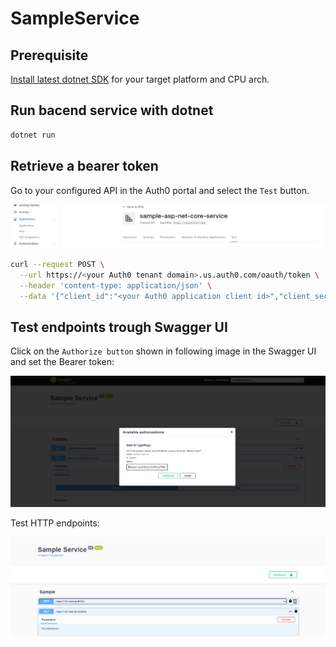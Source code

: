 # SampleService

## Prerequisite

[Install latest dotnet SDK](https://dotnet.microsoft.com/en-us/download) for your target platform and CPU arch.

## Run bacend service with dotnet

```sh
dotnet run
```

## Retrieve a bearer token

Go to your configured API in the Auth0 portal and select the `Test` button. 

![Auth0 portal view with test button](./images/auth0-portal-view001.PNG)

```sh
curl --request POST \
  --url https://<your Auth0 tenant domain>.us.auth0.com/oauth/token \
  --header 'content-type: application/json' \
  --data '{"client_id":"<your Auth0 application client id>","client_secret":"<your Auth0 application client secret>","audience":"<your Auth0 applicatio audience, e.g. https://quickstart/api>","grant_type":"client_credentials"}'
```

## Test endpoints trough Swagger UI

Click on the `Authorize button` shown in following image in the Swagger UI and set the Bearer token:

![Swagger UI View 2](./images/Swagger-UI-View002.PNG)

Test HTTP endpoints:

![Swagger UI View 1](./images/Swagger-UI-View001.PNG)